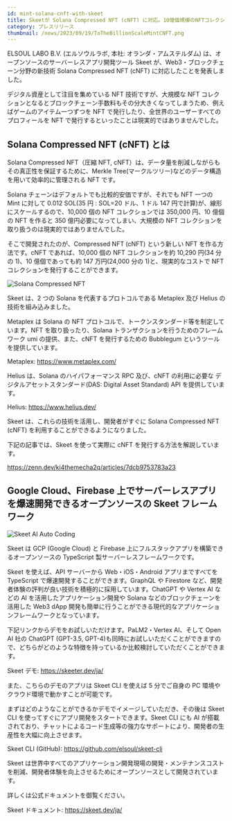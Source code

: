 ```yaml
---
id: mint-solana-cnft-with-skeet
title: Skeetが Solana Compressed NFT (cNFT) に対応。10億個規模のNFTコレクションも低コストで発行可能に。
category: プレスリリース
thumbnail: /news/2023/09/19/ToTheBillionScaleMintCNFT.png
---
```


ELSOUL LABO B.V. (エルソウルラボ, 本社: オランダ・アムステルダム)
は、オープンソースのサーバーレスアプリ開発ツール Skeet
が、Web3・ブロックチェーン分野の新技術 Solana Compressed NFT (cNFT)
に対応したことを発表しました。

デジタル資産として注目を集めている NFT 技術ですが、大規模な NFT
コレクションとなるとブロックチェーン手数料もその分大きくなってしまうため、例えばゲームのアイテム一つずつを
NFT で発行したり、全世界のユーザーすべてのプロフィールを NFT
で発行するといったことは現実的ではありませんでした。

## Solana Compressed NFT (cNFT) とは

Solana Compressed NFT（圧縮 NFT,
cNFT）は、データ量を削減しながらもその真正性を保証するために、Merkle
Tree(マークルツリー)などのデータ構造を用いて効率的に管理される NFT です。

Solana チェーンはデフォルトでも比較的安価ですが、それでも NFT 一つの Mint
に対して 0.012 SOL(35 円 : SOL=20 ドル、1 ドル 147
円で計算)が、線形にスケールするので、10,000 個の NFT コレクションでは 350,000
円、10 億個の NFT を作ると 350 億円必要になってしまい、大規模の NFT
コレクションを取り扱うのは現実的ではありませんでした。

そこで開発されたのが、Compressed NFT (cNFT) という新しい NFT
を作る方法です。cNFT であれば、10,000 個の NFT コレクションを約 10,290 円(34
分の 1)、10 億個であっても約 147 万円(24,000 分の 1)と、現実的なコストで NFT
コレクションを発行することができます。

![Solana Compressed NFT](/news/2023/09/19/mint-solana-cnft.png)

Skeet は、2 つの Solana を代表するプロトコルである Metaplex 及び Helius
の技術を組み込みました。

Metaplex は Solana の NFT
プロトコルで、トークンスタンダード等を制定しています。NFT を取り扱ったり、Solana
トランザクションを行うためのフレームワーク umi の提供、また、cNFT
を発行するための Bubblegum というツールを提供しています。

Metaplex: https://www.metaplex.com/

Helius は、Solana のハイパフォーマンス RPC 及び、cNFT の利用に必要な
デジタルアセットスタンダード(DAS: Digital Asset Standard) API を提供しています。

Helius: https://www.helius.dev/

Skeet は、これらの技術を活用し、開発者がすぐに Solana Compressed NFT (cNFT)
を利用することができるようになりました。

下記の記事では、Skeet を使って実際に cNFT を発行する方法を解説しています。

https://zenn.dev/ki4themecha2q/articles/7dcb9753783a23

## Google Cloud、Firebase 上でサーバーレスアプリを爆速開発できるオープンソースの Skeet フレームワーク

![Skeet AI Auto Coding](/news/2023/09/15/SkeetJA.png)

Skeet は GCP (Google Cloud) と Firebase
上にフルスタックアプリを構築できるオープンソースの TypeScript
製サーバーレスフレームワークです。

Skeet を使えば、API サーバーから Web・iOS・Android アプリまですべてを TypeScript
で爆速開発することができます。GraphQL や Firestore
など、開発者体験の評判が良い技術を積極的に採用しています。ChatGPT や Vertex AI
などの AI を活用したアプリケーション開発や Solana
などのブロックチェーンを活用した Web3 dApp
開発も簡単に行うことができる現代的なアプリケーションフレームワークとなっています。

下記リンクからデモをお試しいただけます。PaLM2・Vertex AI、そして Open AI 社の
ChatGPT (GPT-3.5,
GPT-4)も同時にお試しいただくことができますので、どちらがどのような特徴を持っているか比較検討していただくことができます。

Skeet デモ: https://skeeter.dev/ja/

また、こちらのデモのアプリは Skeet CLI を使えば 5 分でご自身の PC
環境やクラウド環境で動かすことが可能です。

まずはどのようなことができるかデモでイメージしていただき、その後は Skeet CLI
を使ってすぐにアプリ開発をスタートできます。Skeet CLI にも AI
が搭載されており、チャットによるコード生成等の強力なサポートにより、開発者の生産性を大幅に向上させます。

Skeet CLI (GitHub): https://github.com/elsoul/skeet-cli

Skeet
は世界中すべてのアプリケーション開発現場の開発・メンテナンスコストを削減、開発者体験を向上させるためにオープンソースとして開発されています。

詳しくは公式ドキュメントを御覧ください。

Skeet ドキュメント: https://skeet.dev/ja/
